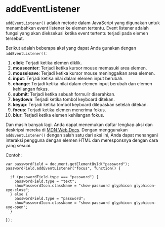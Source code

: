 # addEventListener

`addEventListener()` adalah metode dalam JavaScript yang digunakan untuk menambahkan event listener ke elemen tertentu. Event listener adalah fungsi yang akan dieksekusi ketika event tertentu terjadi pada elemen tersebut.

Berikut adalah beberapa aksi yang dapat Anda gunakan dengan `addEventListener()`:

1. **click**: Terjadi ketika elemen diklik.
2. **mouseenter**: Terjadi ketika kursor mouse memasuki area elemen.
3. **mouseleave**: Terjadi ketika kursor mouse meninggalkan area elemen.
4. **input**: Terjadi ketika nilai dalam elemen input berubah.
5. **change**: Terjadi ketika nilai dalam elemen input berubah dan elemen kehilangan fokus.
6. **submit**: Terjadi ketika sebuah formulir diserahkan.
7. **keydown**: Terjadi ketika tombol keyboard ditekan.
8. **keyup**: Terjadi ketika tombol keyboard dilepaskan setelah ditekan.
9. **focus**: Terjadi ketika elemen menerima fokus.
10. **blur**: Terjadi ketika elemen kehilangan fokus.

Dan masih banyak lagi. Anda dapat menemukan daftar lengkap aksi dan deskripsi mereka di [MDN Web Docs](https://developer.mozilla.org/en-US/docs/Web/Events). Dengan menggunakan `addEventListener()` dengan salah satu dari aksi ini, Anda dapat menangani interaksi pengguna dengan elemen HTML dan meresponsnya dengan cara yang sesuai.

Contoh: 

    var passwordField = document.getElementById("password");
    passwordField.addEventListener("focus", function() {
    
      if (passwordField.type === "password") {
        passwordField.type = "text";
        showPasswordIcon.className = "show-password glyphicon glyphicon-eye-close";
      } else {
        passwordField.type = "password";
        showPasswordIcon.className = "show-password glyphicon glyphicon-eye-open";
      }

    });
